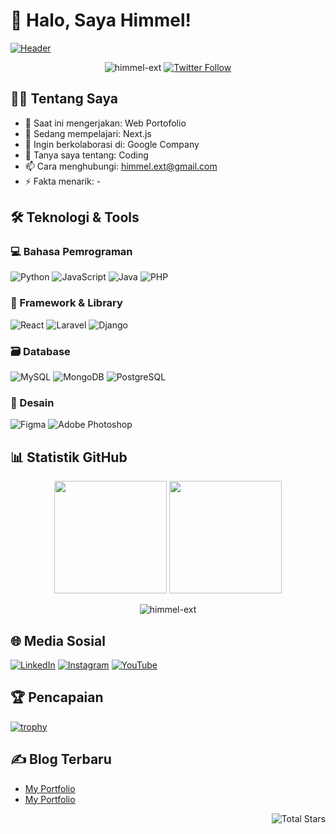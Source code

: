 # 👋 Halo, Saya Himmel! 

[![Header](https://avatars.githubusercontent.com/u/216211112?v=4)](https://www.himmel.web.id)

<p align="center">
  <img src="https://komarev.com/ghpvc/?username=himmel-ext&label=Profile%20Views&color=0e75b6&style=flat" alt="himmel-ext" /> 
  <a href="https://twitter.com/himmel-ext"><img src="https://img.shields.io/twitter/follow/himmel-ext?logo=twitter&style=flat-square" alt="Twitter Follow"/></a>
</p>

## 🧑‍💻 Tentang Saya

- 🔭 Saat ini mengerjakan: Web Portofolio
- 🌱 Sedang mempelajari: Next.js
- 👯 Ingin berkolaborasi di: Google Company
- 💬 Tanya saya tentang: Coding
- 📫 Cara menghubungi: himmel.ext@gmail.com
- ⚡ Fakta menarik: -

## 🛠️ Teknologi & Tools

### 💻 Bahasa Pemrograman
![Python](https://img.shields.io/badge/-Python-3776AB?logo=python&logoColor=white)
![JavaScript](https://img.shields.io/badge/-JavaScript-F7DF1E?logo=javascript&logoColor=black)
![Java](https://img.shields.io/badge/-Java-007396?logo=java&logoColor=white)
![PHP](https://img.shields.io/badge/-PHP-777BB4?logo=php&logoColor=white)

### 🚀 Framework & Library
![React](https://img.shields.io/badge/-React-61DAFB?logo=react&logoColor=black)
![Laravel](https://img.shields.io/badge/-Laravel-FF2D20?logo=laravel&logoColor=white)
![Django](https://img.shields.io/badge/-Django-092E20?logo=django&logoColor=white)

### 🗃️ Database
![MySQL](https://img.shields.io/badge/-MySQL-4479A1?logo=mysql&logoColor=white)
![MongoDB](https://img.shields.io/badge/-MongoDB-47A248?logo=mongodb&logoColor=white)
![PostgreSQL](https://img.shields.io/badge/-PostgreSQL-336791?logo=postgresql&logoColor=white)

### 🎨 Desain
![Figma](https://img.shields.io/badge/-Figma-F24E1E?logo=figma&logoColor=white)
![Adobe Photoshop](https://img.shields.io/badge/-Photoshop-31A8FF?logo=adobe-photoshop&logoColor=white)

## 📊 Statistik GitHub

<p align="center">
  <img height="180em" src="https://github-readme-stats.vercel.app/api?username=himmel-ext&show_icons=true&theme=dracula&include_all_commits=true&count_private=true"/>
  <img height="180em" src="https://github-readme-stats.vercel.app/api/top-langs/?username=himmel-ext&layout=compact&langs_count=8&theme=dracula"/>
</p>

<p align="center">
  <img src="https://github-readme-streak-stats.herokuapp.com/?user=himmel-ext&theme=dracula" alt="himmel-ext" />
</p>

## 🌐 Media Sosial

[![LinkedIn](https://img.shields.io/badge/-LinkedIn-0A66C2?logo=linkedin&logoColor=white)](https://linkedin.com/in/himmel-ext)
[![Instagram](https://img.shields.io/badge/-Instagram-E4405F?logo=instagram&logoColor=white)](https://instagram.com/himmel-ext)
[![YouTube](https://img.shields.io/badge/-YouTube-FF0000?logo=youtube&logoColor=white)](https://youtube.com/@himmel-ext)

## 🏆 Pencapaian

[![trophy](https://github-profile-trophy.vercel.app/?username=himmel-ext&theme=onedark&row=1)](https://github.com/ryo-ma/github-profile-trophy)

## ✍️ Blog Terbaru
<!-- BLOG-POST-LIST:START -->
- [My Portfolio](https://himmel.web.id)
- [My Portfolio](https://himmel.web.id)
<!-- BLOG-POST-LIST:END -->

<p align="right">
  <img src="https://img.shields.io/badge/dynamic/json?label=Total%20Stars&query=%24.stars&url=https://api.github-star-counter.workers.dev/user/himmel-ext" alt="Total Stars">
</p>